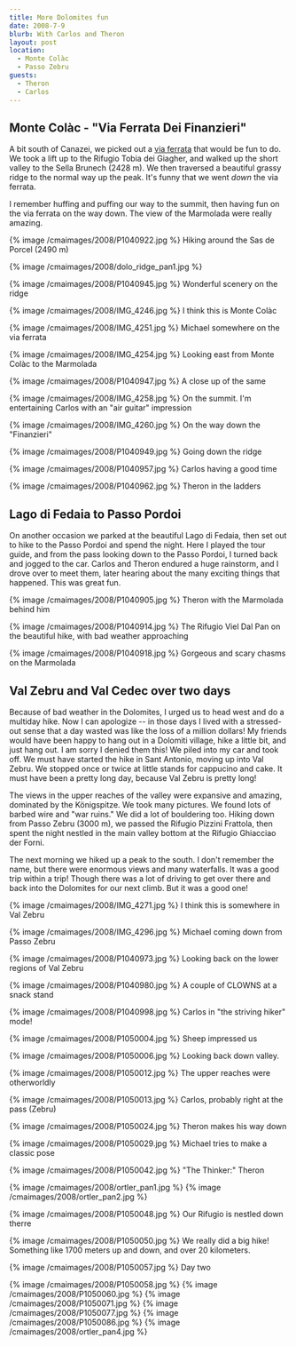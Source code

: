```yaml
---
title: More Dolomites fun
date: 2008-7-9
blurb: With Carlos and Theron
layout: post
location:
  - Monte Colàc
  - Passo Zebru
guests:
  - Theron
  - Carlos
---
```


## Monte Colàc - "Via Ferrata Dei Finanzieri"

A bit south of Canazei, we picked out a [via ferrata](https://www.bergsteigen.com/touren/klettersteig/via-ferrata-dei-finanzieri/) that would be fun to do.
We took a lift up to the Rifugio Tobia dei Giagher, and walked up the short valley to the Sella Brunech (2428 m). We then traversed a
beautiful grassy ridge to the normal way up the peak. It's funny that we went *down* the via ferrata.

I remember huffing and puffing our way to the summit, then having fun on the via ferrata on the way down. The view of the Marmolada were
really amazing.

{% image /cmaimages/2008/P1040922.jpg %}
Hiking around the Sas de Porcel (2490 m)

{% image /cmaimages/2008/dolo_ridge_pan1.jpg %}

{% image /cmaimages/2008/P1040945.jpg %}
Wonderful scenery on the ridge

{% image /cmaimages/2008/IMG_4246.jpg %}
I think this is Monte Colàc

{% image /cmaimages/2008/IMG_4251.jpg %}
Michael somewhere on the via ferrata

{% image /cmaimages/2008/IMG_4254.jpg %}
Looking east from Monte Colàc to the Marmolada

{% image /cmaimages/2008/P1040947.jpg %}
A close up of the same

{% image /cmaimages/2008/IMG_4258.jpg %}
On the summit. I'm entertaining Carlos with an "air guitar" impression

{% image /cmaimages/2008/IMG_4260.jpg %}
On the way down the "Finanzieri"

{% image /cmaimages/2008/P1040949.jpg %}
Going down the ridge

{% image /cmaimages/2008/P1040957.jpg %}
Carlos having a good time

{% image /cmaimages/2008/P1040962.jpg %}
Theron in the ladders

## Lago di Fedaia to Passo Pordoi

On another occasion we parked at the beautiful Lago di Fedaia, then set
out to hike to the Passo Pordoi and spend the night. Here I played the
tour guide, and from the pass looking down to the Passo Pordoi, I turned
back and jogged to the car. Carlos and Theron endured a huge rainstorm,
and I drove over to meet them, later hearing about the many exciting things
that happened. This was great fun.

{% image /cmaimages/2008/P1040905.jpg %}
Theron with the Marmolada behind him

{% image /cmaimages/2008/P1040914.jpg %}
The Rifugio Viel Dal Pan on the beautiful hike, with bad weather approaching

{% image /cmaimages/2008/P1040918.jpg %}
Gorgeous and scary chasms on the Marmolada

## Val Zebru and Val Cedec over two days

Because of bad weather in the Dolomites, I urged us to head west and do a multiday hike.
Now I can apologize -- in those days I lived with a stressed-out sense that a day wasted
was like the loss of a million dollars! My friends would have been happy to hang out
in a Dolomiti village, hike a little bit, and just hang out. I am sorry I denied them this!
We piled into my car and took off. We must have started the hike in Sant Antonio, moving
up into Val Zebru. We stopped once or twice at little stands for cappucino and cake.
It must have been a pretty long day, because Val Zebru is pretty long!

The views in the upper reaches of the valley were expansive and amazing, dominated by the
Königspitze. We took many pictures. We found lots of barbed wire and "war ruins."
We did a lot of bouldering too.
Hiking down from Passo Zebru (3000 m), we passed the
Rifugio Pizzini Frattola, then spent the night nestled in the main valley bottom at
the Rifugio Ghiacciao der Forni.

The next morning we hiked up a peak to the south. I don't remember the name, but there were
enormous views and many waterfalls. It was a good trip within a trip! Though there was a lot
of driving to get over there and back into the Dolomites for our next climb.
But it was a good one!

{% image /cmaimages/2008/IMG_4271.jpg %}
I think this is somewhere in Val Zebru

{% image /cmaimages/2008/IMG_4296.jpg %}
Michael coming down from Passo Zebru

{% image /cmaimages/2008/P1040973.jpg %}
Looking back on the lower regions of Val Zebru

{% image /cmaimages/2008/P1040980.jpg %}
A couple of CLOWNS at a snack stand

{% image /cmaimages/2008/P1040998.jpg %}
Carlos in "the striving hiker" mode!

{% image /cmaimages/2008/P1050004.jpg %}
Sheep impressed us

{% image /cmaimages/2008/P1050006.jpg %}
Looking back down valley.

{% image /cmaimages/2008/P1050012.jpg %}
The upper reaches were otherworldly

{% image /cmaimages/2008/P1050013.jpg %}
Carlos, probably right at the pass (Zebru)

{% image /cmaimages/2008/P1050024.jpg %}
Theron makes his way down

{% image /cmaimages/2008/P1050029.jpg %}
Michael tries to make a classic pose

{% image /cmaimages/2008/P1050042.jpg %}
"The Thinker:" Theron

{% image /cmaimages/2008/ortler_pan1.jpg %}
{% image /cmaimages/2008/ortler_pan2.jpg %}

{% image /cmaimages/2008/P1050048.jpg %}
Our Rifugio is nestled down therre

{% image /cmaimages/2008/P1050050.jpg %}
We really did a big hike! Something like 1700 meters up and down, and over
20 kilometers.

{% image /cmaimages/2008/P1050057.jpg %}
Day two

{% image /cmaimages/2008/P1050058.jpg %}
{% image /cmaimages/2008/P1050060.jpg %}
{% image /cmaimages/2008/P1050071.jpg %}
{% image /cmaimages/2008/P1050077.jpg %}
{% image /cmaimages/2008/P1050086.jpg %}
{% image /cmaimages/2008/ortler_pan4.jpg %}

